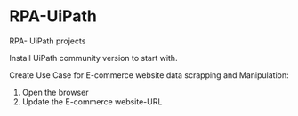# RPA-UiPath
RPA- UiPath projects

Install UiPath community version to start with.

Create Use Case for E-commerce website data scrapping and Manipulation:
1. Open the browser
2. Update the E-commerce website-URL
